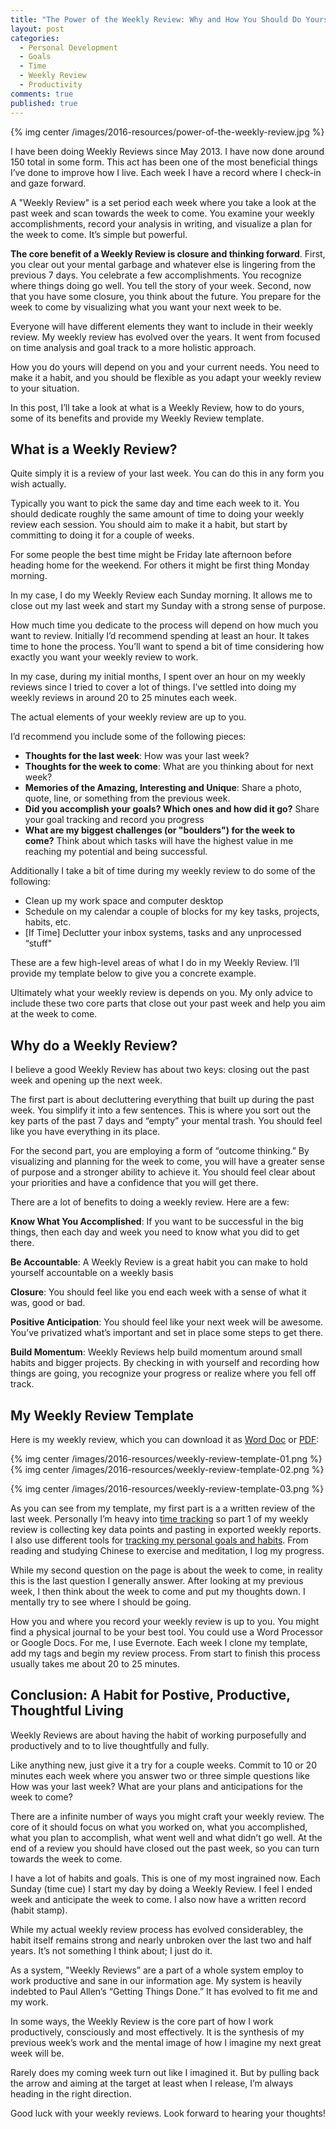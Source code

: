 ```yaml
---
title: "The Power of the Weekly Review: Why and How You Should Do Yours"
layout: post
categories:
  - Personal Development
  - Goals
  - Time
  - Weekly Review
  - Productivity
comments: true
published: true
---
```


{% img center /images/2016-resources/power-of-the-weekly-review.jpg %}

I have been doing Weekly Reviews since May 2013. I have now done around 150 total in some form. This act has been one of the most beneficial things I’ve done to improve how I live. Each week I have a record where I check-in and gaze forward.

A "Weekly Review" is a set period each week where you take a look at the past week and scan towards the week to come. You examine your weekly accomplishments, record your analysis in writing, and visualize a plan for the week to come. It’s simple but powerful.

**The core benefit of a Weekly Review is closure and thinking forward**. First, you clear out your mental garbage and whatever else is lingering from the previous 7 days. You celebrate a few accomplishments. You recognize where things doing go well. You tell the story of your week. Second, now that you have some closure, you think about the future. You prepare for the week to come by visualizing what you want your next week to be.

Everyone will have different elements they want to include in their weekly review. My weekly review has evolved over the years. It went from focused on time analysis and goal track to a more holistic approach. 

How you do yours will depend on you and your current needs. You need to make it a habit, and you should be flexible as you adapt your weekly review to your situation. 

In this post, I’ll take a look at what is a Weekly Review, how to do yours, some of its benefits and provide my Weekly Review template.

<!--more-->

## What is a Weekly Review?

Quite simply it is a review of your last week. You can do this in any form you wish actually.

Typically you want to pick the same day and time each week to it. You should dedicate roughly the same amount of time to doing your weekly review each session. You should aim to make it a habit, but start by committing to doing it for a couple of weeks. 

For some people the best time might be Friday late afternoon before heading home for the weekend. For others it might be first thing Monday morning. 

In my case, I do my Weekly Review each Sunday morning. It allows me to close out my last week and start my Sunday with a strong sense of purpose.

How much time you dedicate to the process will depend on how much you want to review. Initially I’d recommend spending at least an hour.  It takes time to hone the process. You’ll want to spend a bit of time considering how exactly you want your weekly review to work.

In my case, during my initial months, I spent over an hour on my weekly reviews since I tried to cover a lot of things. I’ve settled into doing my weekly reviews in around 20 to 25 minutes each week. 

The actual elements of your weekly review are up to you. 

I’d recommend you include some of the following pieces:

* **Thoughts for the last week**: How was your last week?
* **Thoughts for the week to come**: What are you thinking about for next week?
* **Memories of the Amazing, Interesting and Unique**: Share a photo, quote, line, or something from the previous week.
* **Did you accomplish your goals? Which ones and how did it go?** Share your goal tracking and record you progress
* **What are my biggest challenges (or "boulders") for the week to come?** Think about which tasks will have the highest value in me reaching my potential and being successful.

Additionally I take a bit of time during my weekly review to do some of the following:

* Clean up my work space and computer desktop
* Schedule on my calendar a couple of blocks for my key tasks, projects, habits, etc.
* [If Time] Declutter your inbox systems, tasks and any unprocessed “stuff"

These are a few high-level areas of what I do in my Weekly Review. I’ll provide my template below to give you a concrete example.

Ultimately what your weekly review is depends on you. My only advice to include these two core parts that close out your past week and help you aim at the week to come.

## Why do a Weekly Review?

I believe a good Weekly Review has about two keys: closing out the past week and opening up the next week.

The first part is about decluttering everything that built up during the past week. You simplify it into a few sentences. This is where you sort out the key parts of the past 7 days and “empty” your mental trash. You should feel like you have everything in its place.

For the second part, you are employing a form of “outcome thinking.” By visualizing and planning for the week to come, you will have a greater sense of purpose and a stronger ability to achieve it. You should feel clear about your priorities and have a confidence that you will get there.

There are a lot of benefits to doing a weekly review. Here are a few:

**Know What You Accomplished**: If you want to be successful in the big things, then each day and week you need to know what you did to get there.

**Be Accountable**: A Weekly Review is a great habit you can make to hold yourself accountable on a weekly basis

**Closure**: You should feel like you end each week with a sense of what it was, good or bad.

**Positive Anticipation**: You should feel like your next week will be awesome. You’ve privatized what’s important and set in place some steps to get there.

**Build Momentum**: Weekly Reviews help build momentum around small habits and bigger projects. By checking in with yourself and recording how things are going, you recognize your progress or realize where you fell off track.

## My Weekly Review Template

Here is my weekly review, which you can download it as [Word Doc](/documents/2016/weekly-review-template-2016.doc) or [PDF](/documents/2016/weekly-review-template-2016.pdf):

{% img center /images/2016-resources/weekly-review-template-01.png %}
{% img center /images/2016-resources/weekly-review-template-02.png %}

{% img center /images/2016-resources/weekly-review-template-03.png %}

As you can see from my template, my first part is a a written review of the last week. Personally I’m heavy into [time tracking](http://www.markwk.com/2016/01/a-year-of-time-tracking-2015.html) so part 1 of my weekly review is collecting key data points and pasting in exported weekly reports. I also use different tools for [tracking my personal goals and habits](http://www.markwk.com/2013/11/self-tracking-with-askmeevery.html). From reading and studying Chinese to exercise and meditation, I log my progress. 

While my second question on the page is about the week to come, in reality this is the last question I generally answer. After looking at my previous week, I then think about the week to come and put my thoughts down. I mentally try to see where I should be going. 

How you and where you record your weekly review is up to you. You might find a physical journal to be your best tool. You could use a Word Processor or Google Docs. For me, I use Evernote. Each week I clone my template, add my tags and begin my review process. From start to finish this process usually takes me about 20 to 25 minutes.

## Conclusion: A Habit for Postive, Productive, Thoughtful Living

Weekly Reviews are about having the habit of working purposefully and productively and to to live thoughtfully and fully.

Like anything new, just give it a try for a couple weeks. Commit to 10 or 20 minutes each week where you answer two or three simple questions like How was your last week? What are your plans and anticipations for the week to come?

There are a infinite number of ways you might craft your weekly review. The core of it should focus on what you worked on, what you accomplished, what you plan to accomplish, what went well and what didn’t go well. At the end of a review you should have closed out the past week, so you can turn towards the week to come.

I have a lot of habits and goals. This is one of my most ingrained now. Each Sunday (time cue) I start my day by doing a Weekly Review. I feel I ended week and anticipate the week to come. I also now have a written record (habit stamp).

While my actual weekly review process has evolved considerabley, the habit itself remains strong and nearly unbroken over the last two and half years. It’s not something I think about; I just do it.

As a system, "Weekly Reviews” are a part of a whole system employ to work productive and sane in our information age. My system is heavily indebted to Paul Allen’s “Getting Things Done.” It has evolved to fit me and my work.

In some ways, the Weekly Review is the core part of how I work productively, consciously and most effectively. It is the synthesis of my previous week’s work and the mental image of how I imagine my next great week will be.

Rarely does my coming week turn out like I imagined it. But by pulling back the arrow and aiming at the target at least when I release, I’m always heading in the right direction.

Good luck with your weekly reviews. Look forward to hearing your thoughts! 